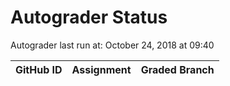 # Autograder Status
Autograder last run at: October 24, 2018 at 09:40

| GitHub ID | Assignment | Graded Branch |
|-----------|------------|---------------|
